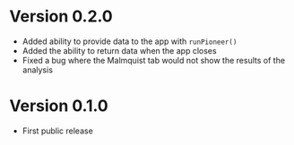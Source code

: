 Version 0.2.0
=================

- Added ability to provide data to the app with `runPioneer()`
- Added the ability to return data when the app closes
- Fixed a bug where the Malmquist tab would not show the results of the analysis

Version 0.1.0
=================

- First public release
